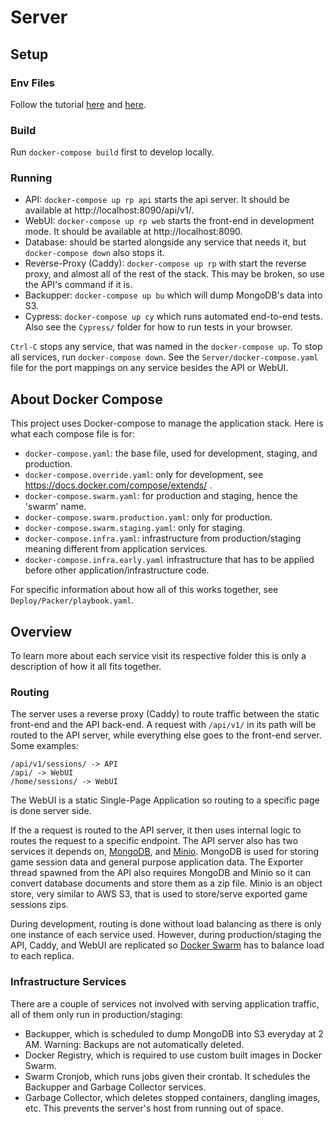 # Server

## Setup

### Env Files

Follow the tutorial [here](https://github.com/jhburns/ExperienceCapture/blob/master/Documentation/Partial-Deploy.md#create-and-copy-environment-files) and [here](https://github.com/jhburns/ExperienceCapture/blob/master/Documentation/Partial-Deploy.md#change-build-arg).

### Build

Run `docker-compose build` first to develop locally.

### Running

- API: `docker-compose up rp api` starts the api server. It should be available at http://localhost:8090/api/v1/.
- WebUI: `docker-compose up rp web` starts the front-end in development mode. It should be available at http://localhost:8090.
- Database: should be started alongside any service that needs it, but `docker-compose down` also stops it.
- Reverse-Proxy (Caddy): `docker-compose up rp` with start the reverse proxy, and almost all of the rest of the stack. This may be broken, so use the API's command if it is.
- Backupper: `docker-compose up bu` which will dump MongoDB's data into S3.
- Cypress: `docker-compose up cy` which runs automated end-to-end tests. Also see the `Cypress/` folder for how to run tests in your browser.

`Ctrl-C` stops any service, that was named in the `docker-compose up`. To stop all services, run `docker-compose down`. See the `Server/docker-compose.yaml` file for the port mappings on any service besides the API or WebUI.

## About Docker Compose

This project uses Docker-compose to manage the application stack. Here is what each compose file is for:

- `docker-compose.yaml`: the base file, used for development, staging, and production.
- `docker-compose.override.yaml`: only for development, see https://docs.docker.com/compose/extends/ .
- `docker-compose.swarm.yaml`: for production and staging, hence the 'swarm' name.
- `docker-compose.swarm.production.yaml`: only for production.
- `docker-compose.swarm.staging.yaml`: only for staging.
- `docker-compose.infra.yaml`: infrastructure from production/staging meaning different from application services.
- `docker-compose.infra.early.yaml` infrastructure that has to be applied before other application/infrastructure code.

For specific information about how all of this works together, see `Deploy/Packer/playbook.yaml`.

## Overview

To learn more about each service visit its respective folder this is only a description of how it all fits together.

### Routing

The server uses a reverse proxy (Caddy) to route traffic between the static front-end and the API back-end.
A request with `/api/v1/` in its path will be routed to the API server, while everything else
goes to the front-end server. Some examples:

```text
/api/v1/sessions/ -> API
/api/ -> WebUI
/home/sessions/ -> WebUI
```

The WebUI is a static Single-Page Application so routing to a specific page is done server side.

If the a request is routed to the API server, it then uses internal logic to routes the request to a specific endpoint.
The API server also has two services it depends on, [MongoDB](https://www.mongodb.com/), and
[Minio](https://min.io/). MongoDB is used for storing game session data and general purpose application data.
The Exporter thread spawned from the API also requires MongoDB and Minio so it can convert database documents and store them as a zip file.
Minio is an object store, very similar to AWS S3, that is used to store/serve exported game sessions zips.

During development, routing is done without load balancing as there is only one instance of each service used.
However, during production/staging the API, Caddy, and WebUI are replicated so [Docker Swarm](https://docs.docker.com/engine/swarm/) has to balance load to each replica.

### Infrastructure Services

There are a couple of services not involved with serving application traffic, all
of them only run in production/staging:

- Backupper, which is scheduled to dump MongoDB into S3 everyday at 2 AM. Warning: Backups are not automatically deleted.
- Docker Registry, which is required to use custom built images in Docker Swarm.
- Swarm Cronjob, which runs jobs given their crontab. It schedules the Backupper and Garbage Collector services.
- Garbage Collector, which deletes stopped containers, dangling images, etc. This prevents the server's host from running out of space.